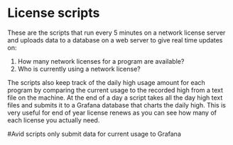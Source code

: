 # License scripts


These are the scripts that run every 5 minutes on a network license server and uploads data to a database on a web server to give real time updates on:
1) How many network licenses for a program are available?
2) Who is currently using a network license?

The scripts also keep track of the daily high usage amount for each program by comparing the current usage to the recorded high 
from a text file on the machine.  At the end of a day a script takes all the day high text files and submits it to a Grafana
database that charts the daily high.  This is very useful for end of year license renews as you can see how many of each license 
you actually need.


#Avid scripts only submit data for current usage to Grafana
